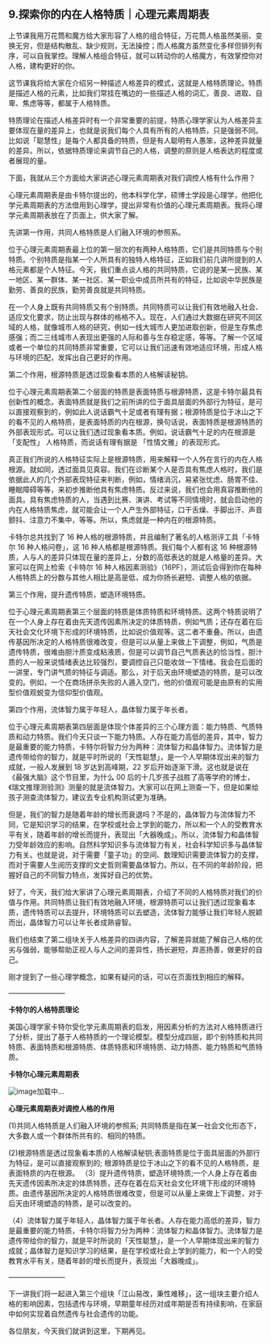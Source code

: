 ## 9.探索你的内在人格特质｜心理元素周期表
上节课我用万花筒和魔方给大家形容了人格的组合特征，万花筒人格虽然美丽、变换无穷，但是结构散乱、缺少规则，无法操控；而人格魔方虽然变化多样但排列有序，可以自我掌控。理解人格组合特征，就可以转动你的人格魔方，有效掌控你对人格，建构更好的你。


这节课我将给大家在介绍另一种描述人格差异的模式，这就是人格特质理论。特质是描述人格的元素，比如我们常挂在嘴边的一些描述人格的词汇，善良、进取、自卑、焦虑等等，都属于人格特质。


特质理论在描述人格差异时有一个非常重要的前提，特质心理学家认为人格差异主要体现在量的差异上，也就是说我们每个人具有所有的人格特质，只是强弱不同。比如说「聪慧性」是每个人都具备的特质，但是有人聪明有人愚笨，这种差异就量的差异。所以，依据特质理论来调节自己的人格，调整的原则是人格表达的程度或者展现的量。


下面，我就从三个方面给大家讲述心理元素周期表对我们调控人格有什么作用？


心理元素周期表是由卡特尔提出的，他本科学化学，硕博士学段是心理学，他把化学元素周期表的方法借用到心理学，提出非常有价值的心理元素周期表。我将心理学元素周期表放在了页面上，供大家了解。


先讲第一作用，共同人格特质是人们融入环境的参照系。


位于心理元素周期表最上位的第一层次的有两种人格特质，它们是共同特质与个别特质。个别特质是指某一个人所具有的独特人格特征，正如我们前几讲所提到的人格元素都是个人特征。今天，我们重点谈人格的共同特质，它说的是某一民族、某一地区、某一群体、某一社区、某一职业中成员所共有的特征，比如说中华民族是勤劳、善良的民族，勤劳善良就是共同特质。


在一个人身上既有共同特质又有个别特质。共同特质可以让我们有效地融入社会、适应文化要求，防止出现与群体的格格不入。现在，人们通过大数据在研究不同区域的人格，就像城市人格的研究，例如一线大城市人更加进取创新，但是生存焦虑感强；而二三线城市人表现出更强的人际和善与生存稳定感，等等。了解一个区域或者一个单位的共同特质非常重要，它可以让我们迅速有效地适应环境，形成人格与环境的匹配，发挥出自己更好的作用。


第二个作用，根源特质是透过现象看本质的人格解读秘钥。


位于心理元素周期表第二个层面的特质是表面特质与根源特质，这是卡特尔最具有创新性的概念。表面特质就是我们之前所讲的位于面具层面的外部行为特征，是可以直接观察到的，例如此人说话霸气十足或者有理有据；根源特质是位于冰山之下的看不见的人格特质，是表面特质的内在根源，换句话说，表面特质是根源特质的外部表现形式。可以让我们透过现象看本质。例如，说话霸气十足的内在根源是「支配性」 人格特质，而说话有理有据是 「性情文雅」的表现形式。


真正我们所说的人格特征实际上是根源特质，用来解释一个人外在言行的内在人格根源。就如同，透过面具见真容。我们在诊断某个人是否具有焦虑人格时，我们是依据此人的几个外部表现特征来判断，例如，情绪消沉，易紧张忧虑、肠胃不佳、睡眠障碍等等，来初步推断他具有焦虑特质。反过来说，我们也会用真容推断他的面具。具有焦虑特质的人，当遇到比赛、演讲、考试等不同情境时，就会启动他的内在人格特质焦虑，就可能会让一个人产生外部特征，口干舌燥、手脚出汗、声音颤抖、注意力不集中，等等。所以，焦虑就是一种内在的根源特质。


卡特尔总共找到了 16 种人格的根源特质，并且编制了著名的人格测评工具「卡特尔 16 种人格问卷」，这 16 种人格都是根源特质。我们每个人都有这 16 种根源特质，人与人的差异只体现在量的差异上，分数的高低表达的就是人格量的差异。大家可以在网上检索《卡特尔 16 种人格因素测验》（16PF），测试后会得到你在每种人格特质上的分数与其他人相比是高是低，成为你扬长避短、调整人格的依据。


第三个作用，提升遗传特质，塑造环境特质。


位于心理元素周期表第三个层面的特质是体质特质和环境特质。这两个特质说明了在一个人身上存在着由先天遗传因素所决定的体质特质，例如气质；还存在着在后天社会文化环境下形成的环境特质，比如说价值观等。这二者不重叠。所以，由遗传基因所决定的人格特质很难改变，但是可以从量上来做上下调整，例如，气质是遗传特质，很难由胆汁质变成粘液质，但是可以调节自己气质表达的恰当性，胆汁质的人一般来说情绪表达比较强烈，要调控自己只能收敛一下情绪。我会在后面的一讲里，专门讲气质的特征与调适。那么，对于后天由环境塑造的特质，是可以改变的。例如，一个在商场拼杀失败的人遁入空门，他的价值观可能是由原有的实用型价值观蜕变为信仰型价值观。


第四个作用，流体智力属于年轻人，晶体智力属于年长者。


位于心理元素周期表第四层面是体现个体差异的三个心理方面：能力特质、气质特质和动力特质。我们今天只谈一下能力特质。人存在能力高低的差异，其中，智力是最重要的能力特质，卡特尔将智力分为两种：流体智力和晶体智力。流体智力是遗传带给你的智力，就是平时所说的「天性聪慧」，是一个人早期体现出来的智力成就，一般人发展到 18 岁达到高峰期，22 岁后开始逐渐下滑。这也就是说在《最强大脑》这个节目里，为什么 00 后的十几岁孩子战胜了高等学府的博士，《瑞文推理测验测》测量的就是流体智力。大家可以在网上测查一下，但是如果给孩子测查流体智力，建议去专业机构测试更为准确。


但是，我们的智力是随着年龄的增长而衰退吗？不是的，晶体智力与流体智力不同，它是知识学习的结果，在学校或社会上学到的能力，所以和一个人的受教育水平有关，随着年龄的增长而提升，表现出「大器晚成」。所以，流体智力和晶体智力受年龄效应的影响。自然科学知识多与流体智力有关，社会科学知识多与晶体智力有关。也就是说，对于需要「童子功」的空间、数理知识需要流体智力的支撑，而对于需要人生阅历支撑的文史哲则需要晶体智力。所以，在不同的年龄阶段，把握好自己的不同智力特点，发挥好自己的优势。


好了，今天，我们给大家讲了心理元素周期表，介绍了不同的人格特质对我们的价值与作用。共同特质让我们有效地融入环境，根源特质可以让我们透过现象看本质，遗传特质可以去提升，环境特质可以去塑造，流体智力能够让我们年轻人脱颖而出，晶体智力可以让年长者成熟睿智。


我们也结束了第二组块关于人格差异的四讲内容，了解差异就能了解自己人格的优劣与强弱，能够帮助正视人与人之间的差异性，扬长避短，弃恶扬善，做更好的自己。


刚才提到了一些心理学概念，如果有疑问的话，可以在页面找到相应的解释。


————————


**卡特尔的人格特质理论**


美国心理学家卡特尔受化学元素周期表的启发，用因素分析的方法对人格特质进行了分析，提出了基于人格特质的一个理论模型。模型分成四层，即个别特质和共同特质、表面特质和根源特质、体质特质和环境特质、动力特质、能力特质和气质特质。


**卡特尔心理元素周期表**


![image]()加载中...


**心理元素周期表对调控人格的作用**


(1)共同人格特质是人们融入环境的参照系; 共同特质是指在某一社会文化形态下，大多数人或一个群体所共有的、相同的特质。


(2)根源特质是透过现象看本质的人格解读秘钥;表面特质是位于面具层面的外部行为特征，是可以直接观察到的; 根源特质是位于冰山之下的看不见的人格特质，是表面特质的内在根源。
（3）提升遗传特质，塑造环境特质;一个人身上存在着由先天遗传因素所决定的体质特质，还存在着在后天社会文化环境下形成的环境特质。由遗传基因所决定的人格特质很难改变，但是可以从量上来做上下调整，对于后天由环境塑造的特质，是可以改变的。


（4）流体智力属于年轻人，晶体智力属于年长者。人存在能力高低的差异，智力是最重要的能力特质，卡特尔将智力分为两种：流体智力和晶体智力。流体智力是遗传带给你的智力，就是平时所说的「天性聪慧」，是一个人早期体现出来的智力成就；晶体智力是知识学习的结果，是在学校或社会上学到的能力，和一个人的受教育水平有关，随着年龄的增长而提升，表现出「大器晚成」。


————————


下一讲我们将一起进入第三个组块「江山易改，秉性难移」，这一组块主要介绍人格的影响因素，包括遗传与环境，早期童年经历对成年期是否有持续影响，在家庭中如何实现着自然遗传与社会遗传的功能。


各位朋友，今天我们就讲到这里，下期再见。

